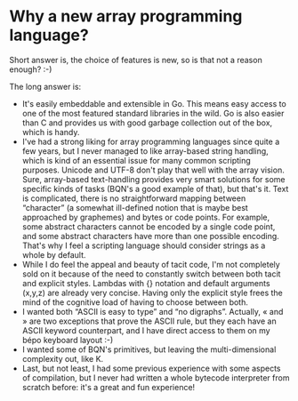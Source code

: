# Why a new array programming language?

Short answer is, the choice of features is new, so is that not a reason enough?
:-)

The long answer is:

+ It's easily embeddable and extensible in Go. This means easy access to one of
  the most featured standard libraries in the wild. Go is also easier than C
  and provides us with good garbage collection out of the box, which is handy.
+ I've had a strong liking for array programming languages since quite a few
  years, but I never managed to like array-based string handling, which is kind
  of an essential issue for many common scripting purposes.  Unicode and UTF-8
  don't play that well with the array vision. Sure, array-based text-handling
  provides very smart solutions for some specific kinds of tasks (BQN's a good
  example of that), but that's it. Text is complicated, there is no
  straightforward mapping between “character” (a somewhat ill-defined notion
  that is maybe best approached by graphemes) and bytes or code points. For
  example, some abstract characters cannot be encoded by a single code point,
  and some abstract characters have more than one possible encoding. That's why
  I feel a scripting language should consider strings as a whole by default.
+ While I do feel the appeal and beauty of tacit code, I'm not completely sold
  on it because of the need to constantly switch between both tacit and
  explicit styles.  Lambdas with {} notation and default arguments (x,y,z) are
  already very concise. Having only the explicit style frees the mind of the
  cognitive load of having to choose between both.
+ I wanted both “ASCII is easy to type” and “no digraphs”. Actually, « and »
  are two exceptions that prove the ASCII rule, but they each have an ASCII
  keyword counterpart, and I have direct access to them on my bépo keyboard
  layout :-)
+ I wanted some of BQN's primitives, but leaving the multi-dimensional
  complexity out, like K.
+ Last, but not least, I had some previous experience with some aspects of
  compilation, but I never had written a whole bytecode interpreter from
  scratch before: it's a great and fun experience!
